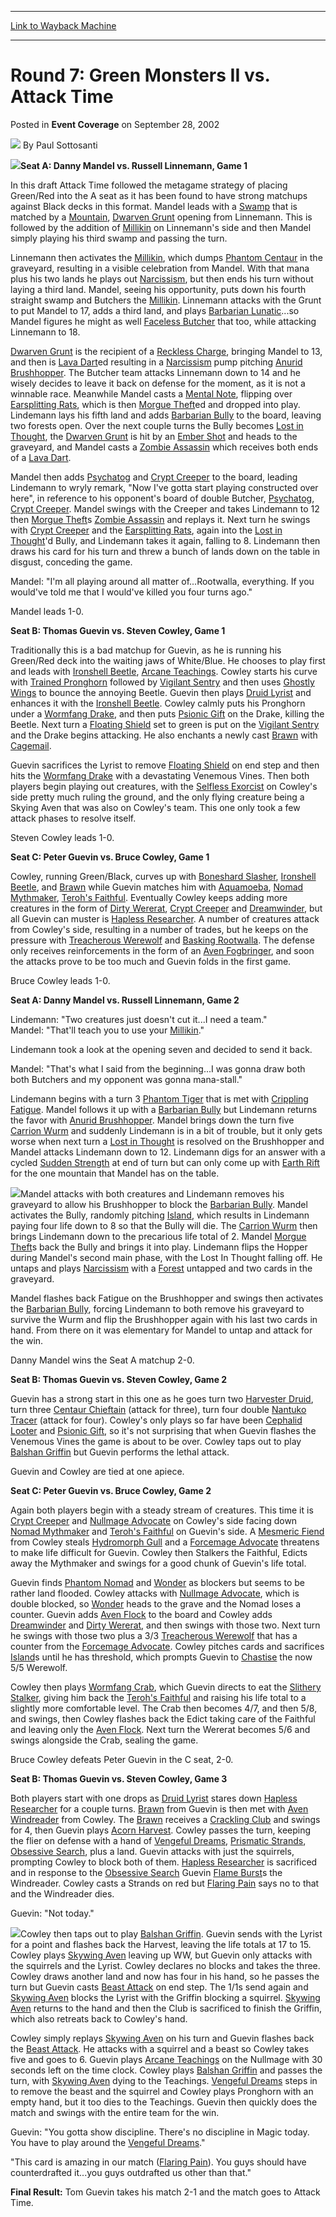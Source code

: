 
---
[Link to Wayback Machine](https://web.archive.org/web/20220814214103/https://magic.wizards.com/en/articles/archive/event-coverage/round-7-green-monsters-ii-vs-attack-time-2002-09-28)

[_metadata_:author]:- "Paul Sottosanti"
[_metadata_:description]:- "Seat A: Danny Mandel vs. Russell Linnemann, Game 1In this draft Attack Time followed the metagame strategy of placing Green/Red into the A seat as it has been found to have strong matchups against Black decks in this format. Mandel leads with a Swamp that is matched by a Mountain, Dwarven Grunt opening from Linnemann. This is followed by the addition of Millikin on Linnemann's"
[_metadata_:generator]:- "Drupal 7 (http://drupal.org)"
[_metadata_:node]:- "796376"
[_metadata_:publish_date]:- "2002-09-28"
[_metadata_:source]:- "div-main-content"
[_metadata_:title]:- "Round 7: Green Monsters II vs. Attack Time"
[_metadata_:wayback_capture_timestamp]:- "2022-08-14 21:41:03"
[_metadata_:wayback_raw_url]:- "https://web.archive.org/web/20220814214103id_/https://magic.wizards.com/en/articles/archive/event-coverage/round-7-green-monsters-ii-vs-attack-time-2002-09-28"
[_metadata_:wayback_url]:- "https://magic.wizards.com/en/articles/archive/event-coverage/round-7-green-monsters-ii-vs-attack-time-2002-09-28"
---


Round 7: Green Monsters II vs. Attack Time
==========================================



 Posted in **Event Coverage**
 on September 28, 2002 






![](https://media.magic.wizards.com/styles/auth_small/public/images/person/authorpic_paulsottosanti.jpg)
By Paul Sottosanti











![](https://media.magic.wizards.com/image_legacy_migration/sideboard/images/ptbos02/a880.jpg)**Seat A: Danny Mandel vs. Russell Linnemann, Game 1**

In this draft Attack Time followed the metagame strategy of placing Green/Red into the A seat as it has been found to have strong matchups against Black decks in this format. Mandel leads with a [Swamp](https://gatherer.wizards.com/Pages/Card/Details.aspx?name=Swamp) that is matched by a [Mountain](https://gatherer.wizards.com/Pages/Card/Details.aspx?name=Mountain), [Dwarven Grunt](https://gatherer.wizards.com/Pages/Card/Details.aspx?name=Dwarven+Grunt) opening from Linnemann. This is followed by the addition of [Millikin](https://gatherer.wizards.com/Pages/Card/Details.aspx?name=Millikin) on Linnemann's side and then Mandel simply playing his third swamp and passing the turn.

Linnemann then activates the [Millikin](https://gatherer.wizards.com/Pages/Card/Details.aspx?name=Millikin), which dumps [Phantom Centaur](https://gatherer.wizards.com/Pages/Card/Details.aspx?name=Phantom+Centaur) in the graveyard, resulting in a visible celebration from Mandel. With that mana plus his two lands he plays out [Narcissism](https://gatherer.wizards.com/Pages/Card/Details.aspx?name=Narcissism), but then ends his turn without laying a third land. Mandel, seeing his opportunity, puts down his fourth straight swamp and Butchers the [Millikin](https://gatherer.wizards.com/Pages/Card/Details.aspx?name=Millikin). Linnemann attacks with the Grunt to put Mandel to 17, adds a third land, and plays [Barbarian Lunatic](https://gatherer.wizards.com/Pages/Card/Details.aspx?name=Barbarian+Lunatic)...so Mandel figures he might as well [Faceless Butcher](https://gatherer.wizards.com/Pages/Card/Details.aspx?name=Faceless+Butcher) that too, while attacking Linnemann to 18.

[Dwarven Grunt](https://gatherer.wizards.com/Pages/Card/Details.aspx?name=Dwarven+Grunt) is the recipient of a [Reckless Charge](https://gatherer.wizards.com/Pages/Card/Details.aspx?name=Reckless+Charge), bringing Mandel to 13, and then is [Lava Dart](https://gatherer.wizards.com/Pages/Card/Details.aspx?name=Lava+Dart)ed resulting in a [Narcissism](https://gatherer.wizards.com/Pages/Card/Details.aspx?name=Narcissism) pump pitching [Anurid Brushhopper](https://gatherer.wizards.com/Pages/Card/Details.aspx?name=Anurid+Brushhopper). The Butcher team attacks Linnemann down to 14 and he wisely decides to leave it back on defense for the moment, as it is not a winnable race. Meanwhile Mandel casts a [Mental Note](https://gatherer.wizards.com/Pages/Card/Details.aspx?name=Mental+Note), flipping over [Earsplitting Rats](https://gatherer.wizards.com/Pages/Card/Details.aspx?name=Earsplitting+Rats), which is then [Morgue Theft](https://gatherer.wizards.com/Pages/Card/Details.aspx?name=Morgue+Theft)ed and dropped into play. Lindemann lays his fifth land and adds [Barbarian Bully](https://gatherer.wizards.com/Pages/Card/Details.aspx?name=Barbarian+Bully) to the board, leaving two forests open. Over the next couple turns the Bully becomes [Lost in Thought](https://gatherer.wizards.com/Pages/Card/Details.aspx?name=Lost+in+Thought), the [Dwarven Grunt](https://gatherer.wizards.com/Pages/Card/Details.aspx?name=Dwarven+Grunt) is hit by an [Ember Shot](https://gatherer.wizards.com/Pages/Card/Details.aspx?name=Ember+Shot) and heads to the graveyard, and Mandel casts a [Zombie Assassin](https://gatherer.wizards.com/Pages/Card/Details.aspx?name=Zombie+Assassin) which receives both ends of a [Lava Dart](https://gatherer.wizards.com/Pages/Card/Details.aspx?name=Lava+Dart).

Mandel then adds [Psychatog](https://gatherer.wizards.com/Pages/Card/Details.aspx?name=Psychatog) and [Crypt Creeper](https://gatherer.wizards.com/Pages/Card/Details.aspx?name=Crypt+Creeper) to the board, leading Lindemann to wryly remark, "Now I've gotta start playing constructed over here", in reference to his opponent's board of double Butcher, [Psychatog](https://gatherer.wizards.com/Pages/Card/Details.aspx?name=Psychatog), [Crypt Creeper](https://gatherer.wizards.com/Pages/Card/Details.aspx?name=Crypt+Creeper). Mandel swings with the Creeper and takes Lindemann to 12 then [Morgue Theft](https://gatherer.wizards.com/Pages/Card/Details.aspx?name=Morgue+Theft)s [Zombie Assassin](https://gatherer.wizards.com/Pages/Card/Details.aspx?name=Zombie+Assassin) and replays it. Next turn he swings with [Crypt Creeper](https://gatherer.wizards.com/Pages/Card/Details.aspx?name=Crypt+Creeper) and the [Earsplitting Rats](https://gatherer.wizards.com/Pages/Card/Details.aspx?name=Earsplitting+Rats), again into the [Lost in Thought](https://gatherer.wizards.com/Pages/Card/Details.aspx?name=Lost+in+Thought)'d Bully, and Lindemann takes it again, falling to 8. Lindemann then draws his card for his turn and threw a bunch of lands down on the table in disgust, conceding the game.

Mandel: "I'm all playing around all matter of...Rootwalla, everything. If you would've told me that I would've killed you four turns ago."

Mandel leads 1-0.

**Seat B: Thomas Guevin vs. Steven Cowley, Game 1**

Traditionally this is a bad matchup for Guevin, as he is running his Green/Red deck into the waiting jaws of White/Blue. He chooses to play first and leads with [Ironshell Beetle](https://gatherer.wizards.com/Pages/Card/Details.aspx?name=Ironshell+Beetle), [Arcane Teachings](https://gatherer.wizards.com/Pages/Card/Details.aspx?name=Arcane+Teachings). Cowley starts his curve with [Trained Pronghorn](https://gatherer.wizards.com/Pages/Card/Details.aspx?name=Trained+Pronghorn) followed by [Vigilant Sentry](https://gatherer.wizards.com/Pages/Card/Details.aspx?name=Vigilant+Sentry) and then uses [Ghostly Wings](https://gatherer.wizards.com/Pages/Card/Details.aspx?name=Ghostly+Wings) to bounce the annoying Beetle. Guevin then plays [Druid Lyrist](https://gatherer.wizards.com/Pages/Card/Details.aspx?name=Druid+Lyrist) and enhances it with the [Ironshell Beetle](https://gatherer.wizards.com/Pages/Card/Details.aspx?name=Ironshell+Beetle). Cowley calmly puts his Pronghorn under a [Wormfang Drake](https://gatherer.wizards.com/Pages/Card/Details.aspx?name=Wormfang+Drake), and then puts [Psionic Gift](https://gatherer.wizards.com/Pages/Card/Details.aspx?name=Psionic+Gift) on the Drake, killing the Beetle. Next turn a [Floating Shield](https://gatherer.wizards.com/Pages/Card/Details.aspx?name=Floating+Shield) set to green is put on the [Vigilant Sentry](https://gatherer.wizards.com/Pages/Card/Details.aspx?name=Vigilant+Sentry) and the Drake begins attacking. He also enchants a newly cast [Brawn](https://gatherer.wizards.com/Pages/Card/Details.aspx?name=Brawn) with [Cagemail](https://gatherer.wizards.com/Pages/Card/Details.aspx?name=Cagemail).

Guevin sacrifices the Lyrist to remove [Floating Shield](https://gatherer.wizards.com/Pages/Card/Details.aspx?name=Floating+Shield) on end step and then hits the [Wormfang Drake](https://gatherer.wizards.com/Pages/Card/Details.aspx?name=Wormfang+Drake) with a devastating Venemous Vines. Then both players begin playing out creatures, with the [Selfless Exorcist](https://gatherer.wizards.com/Pages/Card/Details.aspx?name=Selfless+Exorcist) on Cowley's side pretty much ruling the ground, and the only flying creature being a Skying Aven that was also on Cowley's team. This one only took a few attack phases to resolve itself.

Steven Cowley leads 1-0.

**Seat C: Peter Guevin vs. Bruce Cowley, Game 1**

Cowley, running Green/Black, curves up with [Boneshard Slasher](https://gatherer.wizards.com/Pages/Card/Details.aspx?name=Boneshard+Slasher), [Ironshell Beetle](https://gatherer.wizards.com/Pages/Card/Details.aspx?name=Ironshell+Beetle), and [Brawn](https://gatherer.wizards.com/Pages/Card/Details.aspx?name=Brawn) while Guevin matches him with [Aquamoeba](https://gatherer.wizards.com/Pages/Card/Details.aspx?name=Aquamoeba), [Nomad Mythmaker](https://gatherer.wizards.com/Pages/Card/Details.aspx?name=Nomad+Mythmaker), [Teroh's Faithful](https://gatherer.wizards.com/Pages/Card/Details.aspx?name=Teroh%27s+Faithful). Eventually Cowley keeps adding more creatures in the form of [Dirty Wererat](https://gatherer.wizards.com/Pages/Card/Details.aspx?name=Dirty+Wererat), [Crypt Creeper](https://gatherer.wizards.com/Pages/Card/Details.aspx?name=Crypt+Creeper) and [Dreamwinder](https://gatherer.wizards.com/Pages/Card/Details.aspx?name=Dreamwinder), but all Guevin can muster is [Hapless Researcher](https://gatherer.wizards.com/Pages/Card/Details.aspx?name=Hapless+Researcher). A number of creatures attack from Cowley's side, resulting in a number of trades, but he keeps on the pressure with [Treacherous Werewolf](https://gatherer.wizards.com/Pages/Card/Details.aspx?name=Treacherous+Werewolf) and [Basking Rootwalla](https://gatherer.wizards.com/Pages/Card/Details.aspx?name=Basking+Rootwalla). The defense only receives reinforcements in the form of an [Aven Fogbringer](https://gatherer.wizards.com/Pages/Card/Details.aspx?name=Aven+Fogbringer), and soon the attacks prove to be too much and Guevin folds in the first game.

Bruce Cowley leads 1-0.

**Seat A: Danny Mandel vs. Russell Linnemann, Game 2**

Lindemann: "Two creatures just doesn't cut it...I need a team."  
 Mandel: "That'll teach you to use your [Millikin](https://gatherer.wizards.com/Pages/Card/Details.aspx?name=Millikin)."

Lindemann took a look at the opening seven and decided to send it back.

Mandel: "That's what I said from the beginning...I was gonna draw both both Butchers and my opponent was gonna mana-stall."

Lindemann begins with a turn 3 [Phantom Tiger](https://gatherer.wizards.com/Pages/Card/Details.aspx?name=Phantom+Tiger) that is met with [Crippling Fatigue](https://gatherer.wizards.com/Pages/Card/Details.aspx?name=Crippling+Fatigue). Mandel follows it up with a [Barbarian Bully](https://gatherer.wizards.com/Pages/Card/Details.aspx?name=Barbarian+Bully) but Lindemann returns the favor with [Anurid Brushhopper](https://gatherer.wizards.com/Pages/Card/Details.aspx?name=Anurid+Brushhopper). Mandel brings down the turn five [Carrion Wurm](https://gatherer.wizards.com/Pages/Card/Details.aspx?name=Carrion+Wurm) and suddenly Lindemann is in a bit of trouble, but it only gets worse when next turn a [Lost in Thought](https://gatherer.wizards.com/Pages/Card/Details.aspx?name=Lost+in+Thought) is resolved on the Brushhopper and Mandel attacks Lindemann down to 12. Lindemann digs for an answer with a cycled [Sudden Strength](https://gatherer.wizards.com/Pages/Card/Details.aspx?name=Sudden+Strength) at end of turn but can only come up with [Earth Rift](https://gatherer.wizards.com/Pages/Card/Details.aspx?name=Earth+Rift) for the one mountain that Mandel has on the table.

![](https://media.magic.wizards.com/image_legacy_migration/sideboard/images/ptbos02/a884.jpg)Mandel attacks with both creatures and Lindemann removes his graveyard to allow his Brushhopper to block the [Barbarian Bully](https://gatherer.wizards.com/Pages/Card/Details.aspx?name=Barbarian+Bully). Mandel activates the Bully, randomly pitching [Island](https://gatherer.wizards.com/Pages/Card/Details.aspx?name=Island), which results in Lindemann paying four life down to 8 so that the Bully will die. The [Carrion Wurm](https://gatherer.wizards.com/Pages/Card/Details.aspx?name=Carrion+Wurm) then brings Lindemann down to the precarious life total of 2. Mandel [Morgue Theft](https://gatherer.wizards.com/Pages/Card/Details.aspx?name=Morgue+Theft)s back the Bully and brings it into play. Lindemann flips the Hopper during Mandel's second main phase, with the Lost In Thought falling off. He untaps and plays [Narcissism](https://gatherer.wizards.com/Pages/Card/Details.aspx?name=Narcissism) with a [Forest](https://gatherer.wizards.com/Pages/Card/Details.aspx?name=Forest) untapped and two cards in the graveyard.

Mandel flashes back Fatigue on the Brushhopper and swings then activates the [Barbarian Bully](https://gatherer.wizards.com/Pages/Card/Details.aspx?name=Barbarian+Bully), forcing Lindemann to both remove his graveyard to survive the Wurm and flip the Brushhopper again with his last two cards in hand. From there on it was elementary for Mandel to untap and attack for the win.

Danny Mandel wins the Seat A matchup 2-0.

**Seat B: Thomas Guevin vs. Steven Cowley, Game 2**

Guevin has a strong start in this one as he goes turn two [Harvester Druid](https://gatherer.wizards.com/Pages/Card/Details.aspx?name=Harvester+Druid), turn three [Centaur Chieftain](https://gatherer.wizards.com/Pages/Card/Details.aspx?name=Centaur+Chieftain) (attack for three), turn four double [Nantuko Tracer](https://gatherer.wizards.com/Pages/Card/Details.aspx?name=Nantuko+Tracer) (attack for four). Cowley's only plays so far have been [Cephalid Looter](https://gatherer.wizards.com/Pages/Card/Details.aspx?name=Cephalid+Looter) and [Psionic Gift](https://gatherer.wizards.com/Pages/Card/Details.aspx?name=Psionic+Gift), so it's not surprising that when Guevin flashes the Venemous Vines the game is about to be over. Cowley taps out to play [Balshan Griffin](https://gatherer.wizards.com/Pages/Card/Details.aspx?name=Balshan+Griffin) but Guevin performs the lethal attack.

Guevin and Cowley are tied at one apiece.

**Seat C: Peter Guevin vs. Bruce Cowley, Game 2**

Again both players begin with a steady stream of creatures. This time it is [Crypt Creeper](https://gatherer.wizards.com/Pages/Card/Details.aspx?name=Crypt+Creeper) and [Nullmage Advocate](https://gatherer.wizards.com/Pages/Card/Details.aspx?name=Nullmage+Advocate) on Cowley's side facing down [Nomad Mythmaker](https://gatherer.wizards.com/Pages/Card/Details.aspx?name=Nomad+Mythmaker) and [Teroh's Faithful](https://gatherer.wizards.com/Pages/Card/Details.aspx?name=Teroh%27s+Faithful) on Guevin's side. A [Mesmeric Fiend](https://gatherer.wizards.com/Pages/Card/Details.aspx?name=Mesmeric+Fiend) from Cowley steals [Hydromorph Gull](https://gatherer.wizards.com/Pages/Card/Details.aspx?name=Hydromorph+Gull) and a [Forcemage Advocate](https://gatherer.wizards.com/Pages/Card/Details.aspx?name=Forcemage+Advocate) threatens to make life difficult for Guevin. Cowley then Stalkers the Faithful, Edicts away the Mythmaker and swings for a good chunk of Guevin's life total.

Guevin finds [Phantom Nomad](https://gatherer.wizards.com/Pages/Card/Details.aspx?name=Phantom+Nomad) and [Wonder](https://gatherer.wizards.com/Pages/Card/Details.aspx?name=Wonder) as blockers but seems to be rather land flooded. Cowley attacks with [Nullmage Advocate](https://gatherer.wizards.com/Pages/Card/Details.aspx?name=Nullmage+Advocate), which is double blocked, so [Wonder](https://gatherer.wizards.com/Pages/Card/Details.aspx?name=Wonder) heads to the grave and the Nomad loses a counter. Guevin adds [Aven Flock](https://gatherer.wizards.com/Pages/Card/Details.aspx?name=Aven+Flock) to the board and Cowley adds [Dreamwinder](https://gatherer.wizards.com/Pages/Card/Details.aspx?name=Dreamwinder) and [Dirty Wererat](https://gatherer.wizards.com/Pages/Card/Details.aspx?name=Dirty+Wererat), and then swings with those two. Next turn he swings with those two plus a 3/3 [Treacherous Werewolf](https://gatherer.wizards.com/Pages/Card/Details.aspx?name=Treacherous+Werewolf) that has a counter from the [Forcemage Advocate](https://gatherer.wizards.com/Pages/Card/Details.aspx?name=Forcemage+Advocate). Cowley pitches cards and sacrifices [Island](https://gatherer.wizards.com/Pages/Card/Details.aspx?name=Island)s until he has threshold, which prompts Guevin to [Chastise](https://gatherer.wizards.com/Pages/Card/Details.aspx?name=Chastise) the now 5/5 Werewolf.

Cowley then plays [Wormfang Crab](https://gatherer.wizards.com/Pages/Card/Details.aspx?name=Wormfang+Crab), which Guevin directs to eat the [Slithery Stalker](https://gatherer.wizards.com/Pages/Card/Details.aspx?name=Slithery+Stalker), giving him back the [Teroh's Faithful](https://gatherer.wizards.com/Pages/Card/Details.aspx?name=Teroh%27s+Faithful) and raising his life total to a slightly more comfortable level. The Crab then becomes 4/7, and then 5/8, and swings, then Cowley flashes back the Edict taking care of the Faithful and leaving only the [Aven Flock](https://gatherer.wizards.com/Pages/Card/Details.aspx?name=Aven+Flock). Next turn the Wererat becomes 5/6 and swings alongside the Crab, sealing the game.

Bruce Cowley defeats Peter Guevin in the C seat, 2-0.

**Seat B: Thomas Guevin vs. Steven Cowley, Game 3**

Both players start with one drops as [Druid Lyrist](https://gatherer.wizards.com/Pages/Card/Details.aspx?name=Druid+Lyrist) stares down [Hapless Researcher](https://gatherer.wizards.com/Pages/Card/Details.aspx?name=Hapless+Researcher) for a couple turns. [Brawn](https://gatherer.wizards.com/Pages/Card/Details.aspx?name=Brawn) from Guevin is then met with [Aven Windreader](https://gatherer.wizards.com/Pages/Card/Details.aspx?name=Aven+Windreader) from Cowley. The [Brawn](https://gatherer.wizards.com/Pages/Card/Details.aspx?name=Brawn) receives a [Crackling Club](https://gatherer.wizards.com/Pages/Card/Details.aspx?name=Crackling+Club) and swings for 4, then Guevin plays [Acorn Harvest](https://gatherer.wizards.com/Pages/Card/Details.aspx?name=Acorn+Harvest). Cowley passes the turn, keeping the flier on defense with a hand of [Vengeful Dreams](https://gatherer.wizards.com/Pages/Card/Details.aspx?name=Vengeful+Dreams), [Prismatic Strands](https://gatherer.wizards.com/Pages/Card/Details.aspx?name=Prismatic+Strands), [Obsessive Search](https://gatherer.wizards.com/Pages/Card/Details.aspx?name=Obsessive+Search), plus a land. Guevin attacks with just the squirrels, prompting Cowley to block both of them. [Hapless Researcher](https://gatherer.wizards.com/Pages/Card/Details.aspx?name=Hapless+Researcher) is sacrificed and in response to the [Obsessive Search](https://gatherer.wizards.com/Pages/Card/Details.aspx?name=Obsessive+Search) Guevin [Flame Burst](https://gatherer.wizards.com/Pages/Card/Details.aspx?name=Flame+Burst)s the Windreader. Cowley casts a Strands on red but [Flaring Pain](https://gatherer.wizards.com/Pages/Card/Details.aspx?name=Flaring+Pain) says no to that and the Windreader dies.

Guevin: "Not today."

![](https://media.magic.wizards.com/image_legacy_migration/sideboard/images/ptbos02/a885.jpg)Cowley then taps out to play [Balshan Griffin](https://gatherer.wizards.com/Pages/Card/Details.aspx?name=Balshan+Griffin). Guevin sends with the Lyrist for a point and flashes back the Harvest, leaving the life totals at 17 to 15. Cowley plays [Skywing Aven](https://gatherer.wizards.com/Pages/Card/Details.aspx?name=Skywing+Aven) leaving up WW, but Guevin only attacks with the squirrels and the Lyrist. Cowley declares no blocks and takes the three. Cowley draws another land and now has four in his hand, so he passes the turn but Guevin casts [Beast Attack](https://gatherer.wizards.com/Pages/Card/Details.aspx?name=Beast+Attack) on end step. The 1/1s send again and [Skywing Aven](https://gatherer.wizards.com/Pages/Card/Details.aspx?name=Skywing+Aven) blocks the Lyrist with the Griffin blocking a squirrel. [Skywing Aven](https://gatherer.wizards.com/Pages/Card/Details.aspx?name=Skywing+Aven) returns to the hand and then the Club is sacrificed to finish the Griffin, which also retreats back to Cowley's hand.

Cowley simply replays [Skywing Aven](https://gatherer.wizards.com/Pages/Card/Details.aspx?name=Skywing+Aven) on his turn and Guevin flashes back the [Beast Attack](https://gatherer.wizards.com/Pages/Card/Details.aspx?name=Beast+Attack). He attacks with a squirrel and a beast so Cowley takes five and goes to 6. Guevin plays [Arcane Teachings](https://gatherer.wizards.com/Pages/Card/Details.aspx?name=Arcane+Teachings) on the Nullmage with 30 seconds left on the time clock. Cowley plays [Balshan Griffin](https://gatherer.wizards.com/Pages/Card/Details.aspx?name=Balshan+Griffin) and passes the turn, with [Skywing Aven](https://gatherer.wizards.com/Pages/Card/Details.aspx?name=Skywing+Aven) dying to the Teachings. [Vengeful Dreams](https://gatherer.wizards.com/Pages/Card/Details.aspx?name=Vengeful+Dreams) steps in to remove the beast and the squirrel and Cowley plays Pronghorn with an empty hand, but it too dies to the Teachings. Guevin then quickly does the match and swings with the entire team for the win.

Guevin: "You gotta show discipline. There's no discipline in Magic today. You have to play around the [Vengeful Dreams](https://gatherer.wizards.com/Pages/Card/Details.aspx?name=Vengeful+Dreams)."

"This card is amazing in our match ([Flaring Pain](https://gatherer.wizards.com/Pages/Card/Details.aspx?name=Flaring+Pain)). You guys should have counterdrafted it...you guys outdrafted us other than that."

**Final Result:** Tom Guevin takes his match 2-1 and the match goes to Attack Time.







